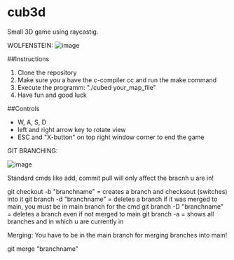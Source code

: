 # cub3d

Small 3D game using raycastig.



WOLFENSTEIN:
![image](https://github.com/SuQuoc/cub3d/assets/116435885/550abaa6-026d-4bd1-bc2e-e87188c6b089)





##Instructions
1. Clone the repository
2. Make sure you a have the c-compiler cc and run the make command
3. Execute the programm: "./cubed your_map_file"
4. Have fun and good luck



##Controls
- W, A, S, D
- left and right arrow key to rotate view
- ESC and "X-button" on top right window corner to end the game



GIT BRANCHING:


![image](https://github.com/SuQuoc/cub3d/assets/116435885/dd7b1e16-1a38-46cd-bb16-ba7cc509d45a)



Standard cmds like add, commit pull will only affect the bracnh u are in!

git checkout -b "branchname"  = creates a branch and checksout (switches) into it
git branch -d "branchname"    = deletes a branch if it was merged to main, you must be in main branch for the cmd
git branch -D "branchname"    = deletes a branch even if not merged to main
git branch -a                 = shows all branches and in which u are currently in



Merging:
You have to be in the main branch for merging branches into main!

git merge "branchname"
